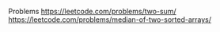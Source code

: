 Problems
https://leetcode.com/problems/two-sum/
https://leetcode.com/problems/median-of-two-sorted-arrays/